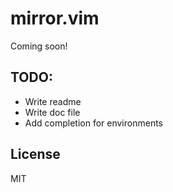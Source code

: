 # mirror.vim

Coming soon!

## TODO:

- Write readme
- Write doc file
- Add completion for environments

## License

MIT
